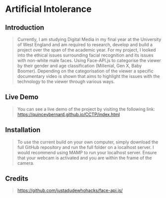 # Artificial Intolerance

## Introduction

> Currently, I am studying Digital Media in my final year at the University of West England and am required to research, develop and build a project over the span of the academic year. For my project, I looked into the ethical issues surrounding facial recognition and its issues with non-white male faces. Using Face-API.js to categorise the viewer by their gender and age classification (Millenial, Gen X, Baby Boomer). Depending on the categorisation of the viewer a specific documentary video is shown that aims to highlight the issues with the technology to the viewer through various ways.

## Live Demo 

> You can see a live demo of the project by visiting the following link: https://quinceybernard.github.io/CCTP/index.html

## Installation

> To use the current build on your own computer, simply download the full GitHub repository and run the full folder on a localhost server. I would recommend using  MAMP to run your localhost server. Ensure that your webcam is activated and you are within the frame of the camera. 

## Credits

  >https://github.com/justadudewhohacks/face-api.js/

